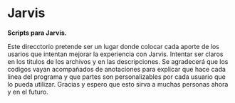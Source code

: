 # Jarvis
**Scripts para Jarvis.**

Este direcctorio pretende ser un lugar donde colocar cada aporte de los usarios que intentan mejorar la experiencia con Jarvis. 
Intentar ser claros en los titulos de los archivos y en las descripciones. Se agradecerá que los codigos vayan acompañados de anotaciones para explicar que hace cada linea del programa y que partes son personalizables por cada usuario que lo pueda utilizar.
Gracias y espero que esto sirva a muchas personas ahora y en el futuro.
